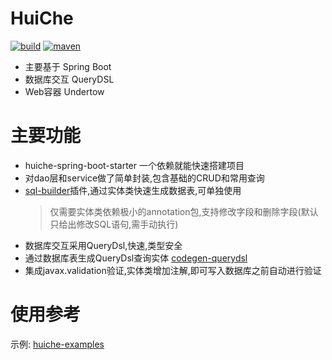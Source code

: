 # HuiChe 
[![build](https://img.shields.io/travis/jmjlbmn/huiche.svg?style=flat-square)](https://travis-ci.org/jmjlbmn/huiche)
[![maven](https://img.shields.io/maven-metadata/v/http/central.maven.org/maven2/com/github/jmjlbmn/huiche/maven-metadata.xml.svg?style=flat-square)](https://mvnrepository.com/artifact/org.huiche)
- 主要基于 Spring Boot
- 数据库交互 QueryDSL
- Web容器 Undertow
# 主要功能
- huiche-spring-boot-starter 一个依赖就能快速搭建项目
- 对dao层和service做了简单封装,包含基础的CRUD和常用查询
- [sql-builder](https://github.com/jmjlbmn/huiche-examples/tree/master/sql-builder)插件,通过实体类快速生成数据表,可单独使用
    > 仅需要实体类依赖极小的annotation包,支持修改字段和删除字段(默认只给出修改SQL语句,需手动执行)
- 数据库交互采用QueryDsl,快速,类型安全
- 通过数据库表生成QueryDsl查询实体 [codegen-querydsl](https://github.com/jmjlbmn/huiche-examples/tree/master/codegen-querydsl)
- 集成javax.validation验证,实体类增加注解,即可写入数据库之前自动进行验证


# 使用参考
示例: [huiche-examples](https://github.com/jmjlbmn/huiche-examples)